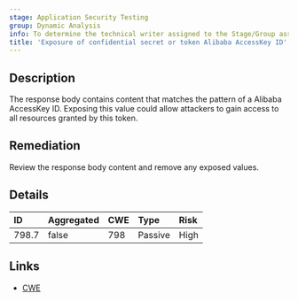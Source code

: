 ```yaml
---
stage: Application Security Testing
group: Dynamic Analysis
info: To determine the technical writer assigned to the Stage/Group associated with this page, see https://handbook.gitlab.com/handbook/product/ux/technical-writing/#assignments
title: 'Exposure of confidential secret or token Alibaba AccessKey ID'
---
```


## Description

The response body contains content that matches the pattern of a Alibaba AccessKey ID.
Exposing this value could allow attackers to gain access to all resources granted by this token.

## Remediation

Review the response body content and remove any exposed values.

## Details

| ID | Aggregated | CWE | Type | Risk |
|:---|:-----------|:----|:-----|:-----|
| 798.7 | false | 798 | Passive | High |

## Links

- [CWE](https://cwe.mitre.org/data/definitions/798.html)
